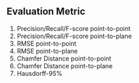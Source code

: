 ## Evaluation Metric

1. Precision/Recall/F-score point-to-point
2. Precision/Recall/F-score point-to-plane
3. RMSE point-to-point
4. RMSE point-to-plane
5. Chamfer Distance point-to-point
6. Chamfer Distance point-to-plane
7. Hausdorff-95%
